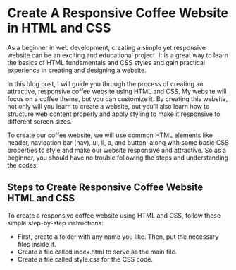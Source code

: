 # Create A Responsive Coffee Website in HTML and CSS


As a beginner in web development, creating a simple yet responsive website can be an exciting and educational project. It is a great way to learn the basics of HTML fundamentals and CSS styles and gain practical experience in creating and designing a website.

In this blog post, I will guide you through the process of creating an attractive, responsive coffee website using HTML and CSS. My website will focus on a coffee theme, but you can customize it. By creating this website, not only will you learn to create a website, but you’ll also learn how to structure web content properly and apply styling to make it responsive to different screen sizes.

To create our coffee website, we will use common HTML elements like header, navigation bar (nav), ul, li, a, and button, along with some basic CSS properties to style and make our website responsive and attractive. So as a beginner, you should have no trouble following the steps and understanding the codes.

## Steps to Create Responsive Coffee Website HTML and CSS

To create a responsive coffee website using HTML and CSS, follow these simple step-by-step instructions:

* First, create a folder with any name you like. Then, put the necessary files inside it.
* Create a file called index.html to serve as the main file.
* Create a file called style.css for the CSS code.

